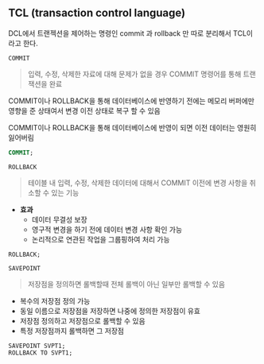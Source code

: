 ## TCL (transaction control language)

DCL에서 트랜젝션을 제어하는 명령인 commit 과 rollback 만 따로 분리해서 TCL이라고 한다.

`COMMIT`

> 입력, 수정, 삭제한 자료에 대해 문제가 없을 경우 COMMIT 명령어를 통해 트랜잭션을 완료

COMMIT이나 ROLLBACK을 통해 데이터베이스에 반영하기 전에는 메모리 버퍼에만 영향을 준 상태여서 변경 이전 상태로 복구 할 수 있음

COMMIT이나 ROLLBACK을 통해 데이터베이스에 반영이 되면 이전 데이터는 영원히 잃어버림

```sql
COMMIT;
```

`ROLLBACK`

> 테이블 내 입력, 수정, 삭제한 데이터에 대해서 COMMIT 이전에 변경 사항을 취소할 수 있는 기능

- **효과**
  -   데이터 무결성 보장
  -   영구적 변경을 하기 전에 데이터 변경 사항 확인 가능
  -   논리적으로 연관된 작업을 그룹핑하여 처리 가능

```
ROLLBACK;
```

`SAVEPOINT`

> 저장점을 정의하면 롤백할때 전체 롤백이 아닌 일부만 롤백할 수 있음

-   복수의 저장점 정의 가능
-   동일 이름으로 저장점을 저장하면 나중에 정의한 저장점이 유효
-   저장점 정의하고 저장점으로 롤백할 수 있음
-   특정 저장점까지 롤백하면 그 저장점

```
SAVEPOINT SVPT1;
ROLLBACK TO SVPT1;
```